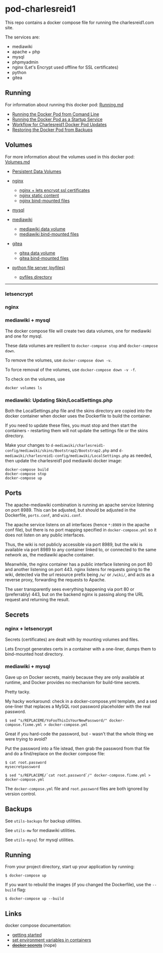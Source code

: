 # pod-charlesreid1

This repo contains a docker compose file 
for running the charlesreid1.com site.

The services are:
* mediawiki
* apache + php
* mysql
* phpmyadmin
* nginx (Let's Encrypt used offline for SSL certificates)
* python
* gitea


## Running

For information about running this docker pod: [Running.md](/Running.md)
* [Running the Docker Pod from Comand Line](/Running.md#RunningCLI)
* [Running the Docker Pod as a Startup Service](/Running.md#RunningService)
* [Workflow for Charlesreid1 Docker Pod Updates](/Running.md#Workflow)
* [Restoring the Docker Pod from Backups](/Running.md#Backups)

## Volumes

For more information about the volumes used in this docker pod: [Volumes.md](/Volumes.md)
* [Persistent Data Volumes](/Volumes.md#persistent)

* [nginx](/Volumes.md#nginx)
    * [nginx + lets encrypt ssl certificates](/Volumes.md#nginx-ssl)
    * [nginx static content](/Volumes.md#nginx-static)
    * [nginx bind-mounted files](/Volumes.md#nginx-files)

* [mysql](/Volumes.md#mysql)

* [mediawiki](/Volumes.md#mw)
    * [mediawiki data volume](/Volumes.md#mw-data)
    * [mediawiki bind-mounted files](/Volumes.md#mw-files)

* [gitea](/Volumes.md#gitea)
    * [gitea data volume](/Volumes.md#gitea-data)
    * [gitea bind-mounted files](/Volumes.md#gitea-files)

* [python file server (pyfiles)](/Volumes.md#pyfiles)
    * [pyfiles directory](/Volumes.md#pyfiles-dir)


-----


### letsencrypt

### nginx

### mediawiki + mysql

The docker compose file will create two data volumes,
one for mediawiki and one for mysql.

These data volumes are resilient to `docker-compose stop`
and `docker-compose down`.

To remove the volumes, use `docker-compose down -v`.

To force removal of the volumes, use `docker-compose down -v -f`.

To check on the volumes, use

```
docker volumes ls
```

### mediawiki: Updating Skin/LocalSettings.php

Both the LocalSettings.php file and the skins directory are 
copied into the docker container when docker uses the Dockerfile 
to build the container.

If you need to update these files, you must stop and then start
the containers - restarting them will not update the settings file
or the skins directory.

Make your changes to `d-mediawiki/charlesreid1-config/mediawiki/skins/Bootstrap2/Bootstrap2.php`
and `d-mediawiki/charlesreid1-config/mediawiki/LocalSettings.php` as needed,
then update the charlesreid1 pod mediawiki docker image:

```
docker-compose build
docker-compose stop
docker-compose up
```

## Ports

The apache-mediawiki combination is running an apache service listening on port 8989.
This can be adjusted, but should be adjusted in the Dockerfile, `ports.conf`, and `wiki.conf`.

The apache service listens on all interfaces (hence `*:8989` in the apache conf file),
but there is no port mapping specified in `docker-compose.yml` so it does not listen 
on any public interfaces.

Thus, the wiki is not publicly accessible via port 8989, but the wiki is available via port 8989
to any container linked to, or connected to the same network as, the mediawiki apache container.

Meanwhile, the nginx container has a public interface listening on port 80 
and another listening on port 443. nginx listens for requests going to
the wiki, detected via the url resource prefix being `/w/` or `/wiki/`,
and acts as a reverse proxy, forwarding the requests to Apache.

The user transparently sees everything happening via port 80 or (preferrably) 443,
but on the backend nginx is passing along the URL request and returning the result.

## Secrets

### nginx + letsencrypt 

Secrets (certificates) are dealt with by mounting volumes and files.

Lets Encrypt generates certs in a container 
with a one-liner, dumps them to bind-mounted 
host directory.

### mediawiki + mysql

Gave up on Docker secrets, mainly because they are only available 
at runtime, and Docker provides no mechanism for build-time secrets.

Pretty tacky.

My hacky workaround: check in a docker-compose.yml template,
and a sed one-liner that replaces a MySQL root password 
placeholder with the real password.

```
$ sed "s/REPLACEME/YoFooThisIsYourNewPassword/" docker-compose.fixme.yml > docker-compose.yml
```

Great if you hard-code the password, but - wasn't that the whole thing 
we were trying to avoid?

Put the password into a file istead, then grab the password from that file
and do a find/replace on the docker compose file:

```
$ cat root.password
mysecretpassword

$ sed "s/REPLACEME/`cat root.password`/" docker-compose.fixme.yml > docker-compose.yml
```

The `docker-compose.yml` file and `root.password` files are both ignored 
by version control.

## Backups

See `utils-backups` for backup utilities.

See `utils-mw` for mediawiki utilities.

See `utils-mysql` for mysql utilities.

## Running

From your project directory, start up your application by running:

```
$ docker-compose up
```

If you want to rebuild the images (if you changed the Dockerfile),
use the `--build` flag:

```
$ docker-compose up --build
```

## Links

docker compose documentation:

* [getting started](https://docs.docker.com/compose/gettingstarted/#step-4-build-and-run-your-app-with-compose)
* [set environment variables in containers](https://docs.docker.com/compose/environment-variables/#set-environment-variables-in-containers)
* <s>[docker secrets](https://docs.docker.com/engine/swarm/secrets/)</s> (nope)
